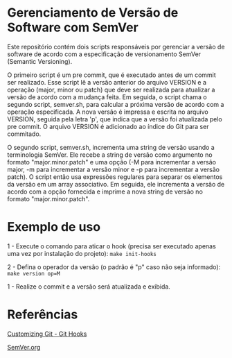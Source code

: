 # Gerenciamento de Versão de Software com SemVer

Este repositório contém dois scripts responsáveis por gerenciar a versão de software de acordo com a especificação de versionamento SemVer (Semantic Versioning).

O primeiro script é um pre commit, que é executado antes de um commit ser realizado. Esse script lê a versão anterior do arquivo VERSION e a operação (major, minor ou patch) que deve ser realizada para atualizar a versão de acordo com a mudança feita. Em seguida, o script chama o segundo script, semver.sh, para calcular a próxima versão de acordo com a operação especificada. A nova versão é impressa e escrita no arquivo VERSION, seguida pela letra 'p', que indica que a versão foi atualizada pelo pre commit. O arquivo VERSION é adicionado ao índice do Git para ser commitado.

O segundo script, semver.sh, incrementa uma string de versão usando a terminologia SemVer. Ele recebe a string de versão como argumento no formato "major.minor.patch" e uma opção (-M para incrementar a versão major, -m para incrementar a versão minor e -p para incrementar a versão patch). O script então usa expressões regulares para separar os elementos da versão em um array associativo. Em seguida, ele incrementa a versão de acordo com a opção fornecida e imprime a nova string de versão no formato "major.minor.patch".

# Exemplo de uso

1 - Execute o comando para aticar o hook (precisa ser executado apenas uma vez por instalação do projeto): `make init-hooks`

2 - Defina o operador da versão (o padrão é "p" caso não seja informado): `make version op=M`

1 - Realize o commit e a versão será atualizada e exibida.

# Referências

[Customizing Git - Git Hooks](https://git-scm.com/book/en/v2/Customizing-Git-Git-Hooks)

[SemVer.org](https://semver.org/lang/pt-BR/)
